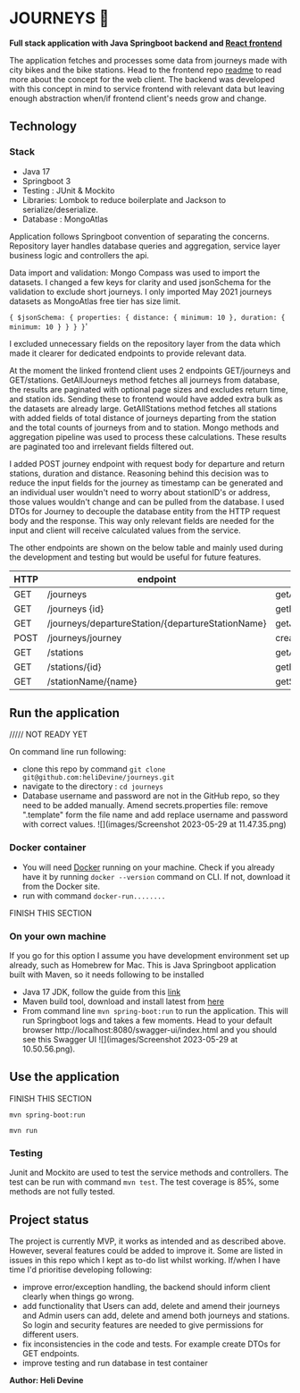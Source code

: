 # JOURNEYS 🚴

**Full stack application with Java Springboot backend and [React frontend](https://github.com/heliDevine/journeys-frontend)**

The application fetches and processes some data from journeys made with city bikes and the bike stations. 
Head to the frontend repo [readme](https://github.com/heliDevine/journeys-frontend/blob/main/README.md) to read more about the concept for the web client.
The backend was developed with this concept in mind to service frontend with relevant data but leaving enough 
abstraction when/if frontend client's needs grow and change. 

## Technology 

### Stack
- Java 17
- Springboot 3
- Testing : JUnit & Mockito
- Libraries: Lombok to reduce boilerplate and Jackson to serialize/deserialize.
- Database : MongoAtlas


Application follows Springboot convention of separating the concerns. Repository layer handles database queries and aggregation, 
service layer business logic and controllers the api.

Data import and validation: Mongo Compass was used to import the datasets. I changed a few keys for clarity and used jsonSchema for the validation
to exclude short journeys. I only imported May 2021 journeys datasets as MongoAtlas free tier has size limit. 

`{ $jsonSchema: { properties: { distance: { minimum: 10 }, duration: { minimum: 10 } } } }`'

I excluded unnecessary fields on the repository layer from the data which made it clearer for dedicated endpoints to provide relevant data. 

At the moment the linked frontend client uses 2 endpoints GET/journeys and GET/stations. GetAllJourneys method fetches 
all journeys from database, the results are paginated with optional page sizes and excludes return time, and station ids. Sending these to 
frontend would have added extra bulk as the datasets are already large. GetAllStations method fetches all stations with added fields of total distance of journeys departing from the station 
and the total counts of journeys from and to station. Mongo methods and aggregation pipeline was used to process these calculations.
These results are paginated too and irrelevant fields filtered out. 

I added POST journey endpoint with request body for departure and return stations, duration and distance. 
Reasoning behind this decision was to reduce the input fields for the journey as timestamp can be generated and an individual user wouldn't need to
worry about stationID's or address, those values wouldn't change and can be pulled from the database. I used  DTOs for 
Journey to decouple the database entity from the HTTP request body and the response. This way only relevant fields are needed
for the input and client will receive calculated values from the service. 

The other endpoints are shown on the below table and mainly used during the development and testing but would be useful for future features.

| HTTP | endpoint                                          | method                            | params               |
|------|---------------------------------------------------|-----------------------------------|----------------------|
| GET  | /journeys                                         | getAllJourneys                    | pageNo,pageSize      |
| GET  | /journeys {id}                                    | getById                           | id                   |
| GET  | /journeys/departureStation/{departureStationName} | getJourneysByDepartureStationName | departureStationName |
| POST | /journeys/journey                                 | createJourney                     | journeyRequestDTO    |
| GET  | /stations                                         | getAllStations                    | pageNo,pageSize      |
| GET  | /stations/{id}                                    | getById                           | id                   |
| GET  | /stationName/{name}                               | getStationByName                  | stationName          |




## Run the application

///// NOT READY YET 

On command line run following: 
- clone this repo by command `git clone git@github.com:heliDevine/journeys.git` 
- navigate to the directory : `cd journeys`
- Database username and password are not in the GitHub repo, so they need to be added manually. Amend secrets.properties file: remove ".template" form the file name and add replace username and password with correct values.
![](images/Screenshot 2023-05-29 at 11.47.35.png)


### Docker container
- You will need [Docker](https://docs.docker.com/get-docker/) running on your machine. Check if you already have it by running
`docker --version` command on CLI. If not, download it from the Docker site.
- run with command `docker-run........`

FINISH THIS SECTION

### On your own machine

If you go for this option I assume you have development environment set up already, such as Homebrew for Mac. 
This is Java Springboot application built with Maven, so it needs following to be installed 
- Java 17 JDK, follow the guide from this 
[link](https://docs.oracle.com/en/java/javase/17/install/overview-jdk-installation.html#GUID-8677A77F-231A-40F7-98B9-1FD0B48C346A)
- Maven build tool, download and install latest from [here](https://maven.apache.org/download.cgi)
- From command line `mvn spring-boot:run` to run the application. This will run Springboot logs and takes a few moments. Head to your default browser
http://localhost:8080/swagger-ui/index.html and you should see this Swagger UI ![](images/Screenshot 2023-05-29 at 10.50.56.png).

## Use the application


FINISH THIS SECTION 

`mvn spring-boot:run`

`mvn run`


### Testing

Junit and Mockito are used to test the service methods and controllers. The test can be run with command `mvn test`.
The test coverage is 85%,  some methods are not fully tested.  

## Project status

The project is currently MVP, it works as intended and as described above. However, several features could be added to improve it. Some are listed
in issues in this repo which I kept as to-do list whilst working. If/when I have time I'd prioritise developing following:
- improve error/exception handling, the backend should inform client clearly when things go wrong.
- add functionality that Users can add, delete and amend their journeys and Admin users can add, delete and amend both journeys and stations. So login
and security features are needed to give permissions for different users.
- fix inconsistencies in the code and tests. For example create DTOs for GET endpoints. 
- improve testing and run database in test container

**Author: Heli Devine**